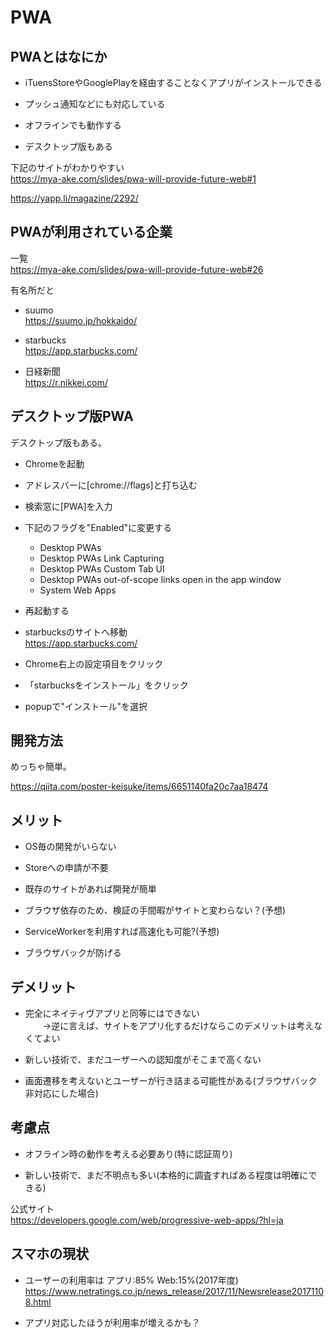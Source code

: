 # PWA

## PWAとはなにか

- iTuensStoreやGooglePlayを経由することなくアプリがインストールできる

- プッシュ通知などにも対応している

- オフラインでも動作する

- デスクトップ版もある

下記のサイトがわかりやすい  
https://mya-ake.com/slides/pwa-will-provide-future-web#1  

https://yapp.li/magazine/2292/

## PWAが利用されている企業

一覧  
https://mya-ake.com/slides/pwa-will-provide-future-web#26  

有名所だと  

- suumo  
https://suumo.jp/hokkaido/

- starbucks  
https://app.starbucks.com/

- 日経新聞  
https://r.nikkei.com/

## デスクトップ版PWA

デスクトップ版もある。  

- Chromeを起動

- アドレスバーに[chrome://flags]と打ち込む

- 検索窓に[PWA]を入力

- 下記のフラグを"Enabled"に変更する

  - Desktop PWAs
  - Desktop PWAs Link Capturing
  - Desktop PWAs Custom Tab UI
  - Desktop PWAs out-of-scope links open in the app window
  - System Web Apps

- 再起動する

- starbucksのサイトへ移動  
https://app.starbucks.com/

- Chrome右上の設定項目をクリック

- 「starbucksをインストール」をクリック

- popupで"インストール"を選択  


## 開発方法

めっちゃ簡単。  

https://qiita.com/poster-keisuke/items/6651140fa20c7aa18474  

## メリット

- OS毎の開発がいらない

- Storeへの申請が不要

- 既存のサイトがあれば開発が簡単

- ブラウザ依存のため、検証の手間暇がサイトと変わらない？(予想)

- ServiceWorkerを利用すれば高速化も可能?(予想)

- ブラウザバックが防げる

## デメリット

- 完全にネイティヴアプリと同等にはできない  
　　→逆に言えば、サイトをアプリ化するだけならこのデメリットは考えなくてよい

- 新しい技術で、まだユーザーへの認知度がそこまで高くない

- 画面遷移を考えないとユーザーが行き詰まる可能性がある(ブラウザバック非対応にした場合)

## 考慮点

- オフライン時の動作を考える必要あり(特に認証周り)

- 新しい技術で、まだ不明点も多い(本格的に調査すればある程度は明確にできる)

公式サイト  
https://developers.google.com/web/progressive-web-apps/?hl=ja  

## スマホの現状

- ユーザーの利用率は アプリ:85% Web:15%(2017年度)
https://www.netratings.co.jp/news_release/2017/11/Newsrelease20171108.html

- アプリ対応したほうが利用率が増えるかも？
